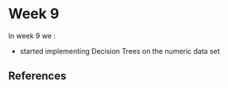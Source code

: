 # Week 9
In week 9 we :
- started implementing Decision Trees on the numeric data set
## References
